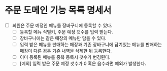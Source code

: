 # 주문 도메인 기능 목록 명세서

- [ ] 회원은 주문 예정인 메뉴를 장바구니에 등록할 수 있다.
  - [ ] 등록할 메뉴 식별키, 주문 예정 갯수를 입력 받는다.
  - [ ] 장바구니에는 같은 매장의 메뉴만 담을 수 있다.
  - [ ] 입력 받은 메뉴를 판매하는 매장과 기존 장바구니에 담겨있는 메뉴를 판매하는 매장이 다른 경우 기존 내역을 삭제한 뒤 등록한다.
  - [ ] 이미 등록된 메뉴를 중복 등록시 갯수가 변경된다.
  - [ ] [예외] 입력 받은 주문 예정 갯수가 0 혹은 음수라면 예외가 발생한다.